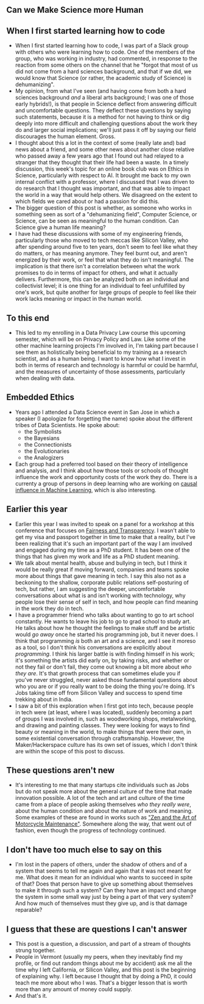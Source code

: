 ## Can we Make Science more Human

## When I first started learning how to code

- When I first started learning how to code, I was part of a Slack group with others who were learning how to code.
  One of the members of the group, who was working in industry, had commented, in response to the reaction from some others
  on the channel that he "forgot that most of us did not come from a hard sciences background, and that if we did, we would
  know that Science (or rather, the academic study of Science) is dehumanizing". 
- My opinion, from what I've seen (and having come from both a hard
  sciences background *and* a liberal arts background; I was one of those early hybrids!), is that people in Science deflect
  from answering difficult and uncomfortable questions. They deflect these questions by saying such statements, because 
  it is a method for not having to think or dig deeply into more difficult and challenging questions about the work they do
  and larger social implications; we'll just pass it off by saying our field discourages the human element. Gross.
- I thought about this a lot in the context of some (really late and) bad news about a friend, and some other news 
  about another close relative who passed away a few years ago that I found out had relayed to a stranger that they 
  thought that their life had been a waste. In a timely discussion, this week's topic for an online book club was on Ethics
  in Science, particularly with respect to AI. It brought me back to my own internal conflict with a professor, 
  where I discussed that I was driven to do research that I thought was important, and that was able to impact the world
  in a way that would help others. We disagreed on the extent to which fields we cared about or had a passion for 
  did this. 
- The bigger question of this post is whether, as someone who works in something seen as sort of a "dehumanizing field",
  Computer Science, or Science, can be seen as meaningful to the human condition. Can Science give a human life meaning?
- I have had these discussions with some of my engineering friends, particularly those who moved to tech meccas like Silicon
  Valley, who after spending around five to ten years, don't seem to feel like what they do matters, or has meaning anymore.
  They feel burnt out, and aren't energized by their work, or feel that what they do isn't meaningful. The implication is
  that there isn't a correlation between what the work promises to do in terms of impact for others, and what it actually
  delivers. Furthermore, this can be analyzed both on an individual and collectivist level; it is one thing for an individual
  to feel unfulfilled by one's work, but quite another for large groups of people to feel like their work lacks meaning or
  impact in the human world. 
  
## To this end

- This led to my enrolling in a Data Privacy Law course this upcoming semester, which will be on Privacy Policy and Law.
  Like some of the other machine learning projects I'm involved in, I'm taking part because I see them as holistically
  being beneficial to my training as a research scientist, and as a human being. I want to know how what I invest in
  both in terms of research and technology is harmful or could be harmful, and the measures of uncertainty of those 
  assessments, particularly when dealing with data. 
  
## Embedded Ethics
- Years ago I attended a Data Science event in San Jose in which a speaker (I apologize for forgetting the name) spoke
  about the different tribes of Data Scientists. He spoke about:
  - the Symbolists
  - the Bayesians
  - the Connectionists
  - the Evolutionaries
  - the Analogizers
- Each group had a preferred tool based on their theory of intelligence and analysis, and I think about how those tools
  or schools of thought influence the work and opportunity costs of the work they do. There is a currenty a group of 
  persons in deep learning who are working on [causal influence in Machine Learning](https://arxiv.org/pdf/1902.02302v4.pdf), 
  which is also interesting.
  
## Earlier this year
- Earlier this year I was invited to speak on a panel for a workshop at this conference 
that focuses on [Fairness and Transparency](https://facctconference.org/). I wasn't able to get my visa and passport together
  in time to make that a reality, but I've been realizing that it's such an important part of the way I am involved and
  engaged during my time as a PhD student. It has been one of the things that has given my work and life as a PhD
  student meaning. 
- We talk about mental health, abuse and bullying in tech, but I think it would be really great if moving forward,
  companies and teams spoke more about things that gave meaning in tech. I say this also not as a beckoning to the shallow, 
  corporate public relations self-posturing of tech, but rather, I am suggesting the deeper, uncomfortable conversations
  about what is and isn't working with technology, why people lose their sense of self in tech, and how people can find
  meaning in the work they do in tech. 
- I have a programmer friend who talks about wanting to go to art school constantly. He wants to leave his job to go to
  grad school to study art. He talks about how he thought the feelings to make stuff and be artistic would *go away* once
  he started his programming job, but it never does. I think that programming *is* both an art and a science, and I see it moreso as a tool, so I don't think his conversations are explicitly about *programming*. I think his larger battle is with finding himself in his work; it's
  something the artists did early on, by taking risks, and whether or not they fail or don't fail, they come out knowing
  a bit more about *who they are*. It's that growth process that can sometimes elude you if you've never struggled,
  never asked those fundamental questions about who you are or if you really want to be doing the thing you're doing. It's Jobs taking time off from Silicon Valley and success to spend time trekking about in India. 
- I saw a bit of this exploration when I first got into tech, because people in tech were (at least, where I was located),
  suddenly becoming a part of groups I was involved in, such as woodworking shops, metalworking, and drawing and painting 
  classes. They were looking for ways to find beauty or meaning in the world, to make things that were their own, in some
  existential conversation through craftsmanship. However, the Maker/Hackerspace culture has its own set of issues, which
  I don't think are within the scope of this post to discuss.
  
## These questions aren't new
- It's interesting to me that many startups cite individuals such as Jobs but do not speak more about the general culture 
  of the time that made innovation possible. A lot of the tech and art and culture of the time came from a place of people
  asking themselves *who they really were*, about the human condition and about the nature of work and meaning. Some examples of these are found in works such as ["Zen and the Art of Motorcycle Maintenance"](https://en.wikipedia.org/wiki/Zen_and_the_Art_of_Motorcycle_Maintenance). Somewhere along the way, that went
  out of fashion, even though the progress of technology continued.
  
## I don't have too much else to say on this
- I'm lost in the papers of others, under the shadow of others and of a system that seems to tell me again and again
  that it was not meant for me. What does it mean for an individual who wants to succeed in spite of that? Does that person
  have to give up something about themselves to make it through such a system? Can they have an impact and change the system
  in some small way just by being a part of that very system? And how much of themselves must they give up, 
  and is that damage reparable?
  
## I guess that these are questions I can't answer
- This post is a question, a discussion, and part of a stream of thoughts strung together.
- People in Vermont (usually my peers, when they inevitably find my profile, or find out random things about me by accident) ask me all the time why I left California, or Silicon Valley, and this post is the beginning of explaining why.
  I left because I thought that by doing a PhD, it could teach me more about who I was. That's a bigger lesson that is
  worth more than any amount of money could supply.
- And that's it.
  
  
  

